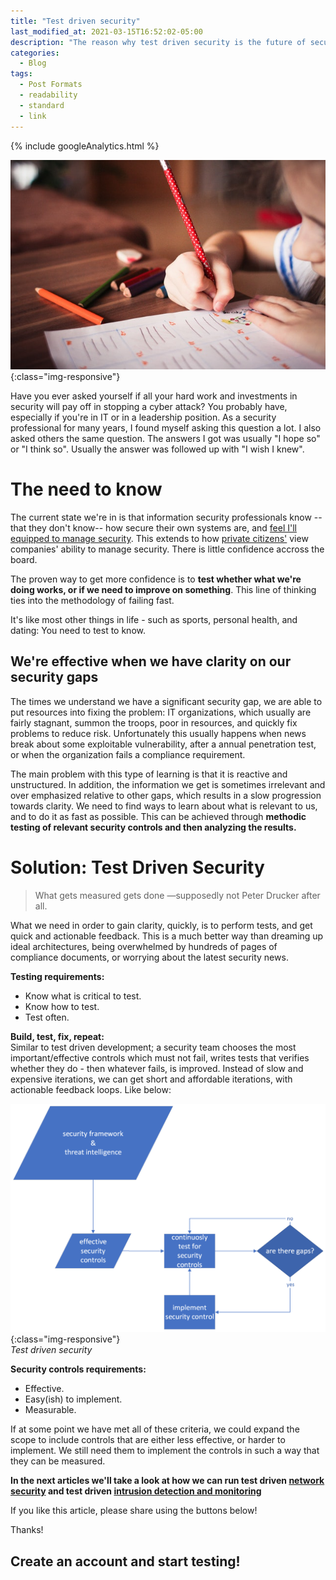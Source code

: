```yaml
---
title: "Test driven security"
last_modified_at: 2021-03-15T16:52:02-05:00
description: "The reason why test driven security is the future of security testing"
categories:
  - Blog
tags:
  - Post Formats
  - readability
  - standard
  - link
---
```

<!-- Google analytics -->
{% include googleAnalytics.html %}
<!-- leadfeeder analytics -->
<!-- {% include leadfeederAnalytics.html %} -->

![test driven security](/assets/images/2021-03-01/featureimage.jpg){:class="img-responsive"}  

Have you ever asked yourself if all your hard work and investments in security will pay off in stopping a cyber attack? You probably have, especially if you're in IT or in a leadership position. As a security professional for many years, I found myself asking this question a lot. I also asked others the same question. The answers I got was usually "I hope so" or "I think so". Usually the answer was followed up with "I wish I knew". 

# The need to know
The current state we're in is that information security professionals know --that they don't know-- how secure their own systems are, and [feel I'll equipped to manage security](https://www.isc2.org/-/media/B7E003F79E1D4043A0E74A57D5B6F33E.ashx). This extends to how [private citizens'](https://www.pewresearch.org/internet/2017/01/26/1-americans-experiences-with-data-security/) view companies' ability to manage security. There is little confidence accross the board.

The proven way to get more confidence is to **test whether what we're doing works, or if we need to improve on something**. This line of thinking ties into the methodology of failing fast.

It's like most other things in life - such as sports, personal health, and dating: You need to test to know.

## We're effective when we have clarity on our security gaps
The times we understand we have a significant security gap, we are able to put resources into fixing the problem: IT organizations, which usually are fairly stagnant, summon the troops, poor in resources, and quickly fix problems to reduce risk. Unfortunately this usually happens when news break about some exploitable vulnerability, after a annual penetration test, or when the organization fails a compliance requirement.

The main problem with this type of learning is that it is reactive and unstructured. In addition, the information we get is sometimes  irrelevant and over emphasized relative to other gaps, which results in a slow progression towards clarity. We need to find ways to learn about what is relevant to us, and to do it as fast as possible. This can be achieved through **methodic testing of relevant security controls and then analyzing the results.**

<!-- It's easy to sit and dream up ideal architectures
TLDR: Get control of your security. Jump into improving your security posture by seeing which important security controls you fail. This gives you immediate feedback on what you need to improve on, instead of going through the process of "dreaming up" ideal architectures, being overwhelmed by hundreds of pages of compliance documents, or worrying about the latest security news. -->


<!-- # Obstacles to clarity on security
Let's go over the main reasons why our attention isn't geared towards doing this in the first place...

![compliance](/assets/images/2021-03-01/paper-stack.jpeg){:class="img-responsive"}  
*NIST 800-53 anyone?*

## Data breaches everywhere
Year after year, we see data breaches in companies with plenty of information security funding. It's not a secret that **well-funded security teams also have a hard time implementing effective security controls, and an even harder time doing effective security testing** of said controls. Even when these controls have been known for a very long time and are fairly easy to implement. Teams lacking funding are usually doing even worse. Too many times simple controls are failing - like managing what outbound ports are allowed, tuning the IDS to detect shellcode, or ensuring the antivirus is turned ON. Furthermore security teams are surprised when they learn they fail such simple security controls. On the other hand, many of these same organizations don't have any problems passing a security audit.

Why are there breaches in companies that have great security tools, funding, and pass security compliance audits year after year?

## We're compliant, not secure... 
Being compliant simply means auditors found you to have sufficient controls in place. Having the newest security tech simply means just that, having new security tech. And having people working on security means you got people paid to do the job. We have to get away from thinking this equals effective security. 

## We're caught up in the hype
We spend lots of time and resources focusing on specific vulnerabilities which are oftentimes hyped up in the news. The fact is that you can spend days fixing ONE vulnerability, or you can put in place basic security controls that mitigate the vulnerability + hundreds/thousands of other vulnerabilities. This happens all the time. We're playing whack-a-mole with vulnerabilities instead of handling vulnerabilities holistically. This exact same thing happens in terms of any hype - like shiny new security tools promising to solve our problems once and for all.

## We're slow
There is another problem that might be even more striking in certain cases - security teams work like development teams worked 10 years ago: slow iterations, very little testing (except for patch management), and the feedback loop relies on real failures and an occasional audit.

![compliance and hype driven process](/assets/images/2021-03-01/static-security.png){:class="img-responsive"}  
*Typical compliance- and hype-driven process*

## Bad results over time
This, in turn, leads to a significant lag time in effective security controls implementations — from small business to large enterprises and government organizations. -->

# Solution: Test Driven Security
> What gets measured gets done —supposedly not Peter Drucker after all.

What we need in order to gain clarity, quickly, is to perform tests, and get quick and actionable feedback. This is a much better way than dreaming up ideal architectures, being overwhelmed by hundreds of pages of compliance documents, or worrying about the latest security news.

**Testing requirements:**  
* Know what is critical to test.
* Know how to test.
* Test often.

**Build, test, fix, repeat:**  
Similar to test driven development; a security team chooses the most important/effective controls which must not fail, writes tests that verifies whether they do - then whatever fails, is improved. Instead of slow and expensive iterations, we can get short and affordable iterations, with actionable feedback loops. Like below:

![test driven security](/assets/images/2021-03-01/test-driven-security.png){:class="img-responsive"}  
*Test driven security*

**Security controls requirements:**  
* Effective.
* Easy(ish) to implement.
* Measurable.

If at some point we have met all of these criteria, we could expand the scope to include controls that are either less effective, or harder to implement. We still need them to implement the controls in such a way that they can be measured.

**In the next articles we'll take a look at how we can run test driven [network security](https://www.securiful.com/blog/network-security-tests-guide/) and test driven [intrusion detection and monitoring](https://www.securiful.com/blog/intrusion-detection-tests-guide/)**

If you like this article, please share using the buttons below!

Thanks!

## Create an account and start testing!  
<script charset="utf-8" type="text/javascript" src="//js.hsforms.net/forms/shell.js"></script>
<script>
  hbspt.forms.create({
	portalId: "8898112",
	formId: "2b1cfdb3-6618-4dd8-86e4-4786274c0d38"
});
</script>

[create account]: #create-an-account-and-start-testing